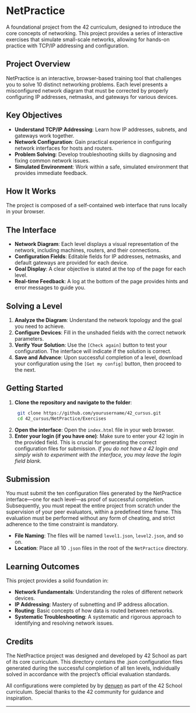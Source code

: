 # NetPractice

A foundational project from the 42 curriculum, designed to introduce the core concepts of networking. This project provides a series of interactive exercises that simulate small-scale networks, allowing for hands-on practice with TCP/IP addressing and configuration.


## Project Overview

NetPractice is an interactive, browser-based training tool that challenges you to solve 10 distinct networking problems. Each level presents a misconfigured network diagram that must be corrected by properly configuring IP addresses, netmasks, and gateways for various devices.


## Key Objectives

- **Understand TCP/IP Addressing**: Learn how IP addresses, subnets, and gateways work together.
- **Network Configuration**: Gain practical experience in configuring network interfaces for hosts and routers.
- **Problem Solving**: Develop troubleshooting skills by diagnosing and fixing common network issues.
- **Simulated Environment**: Work within a safe, simulated environment that provides immediate feedback.


## How It Works

The project is composed of a self-contained web interface that runs locally in your browser.


## The Interface

- **Network Diagram**: Each level displays a visual representation of the network, including machines, routers, and their connections.
- **Configuration Fields**: Editable fields for IP addresses, netmasks, and default gateways are provided for each device.
- **Goal Display**: A clear objective is stated at the top of the page for each level.
- **Real-time Feedback**: A log at the bottom of the page provides hints and error messages to guide you.


## Solving a Level

1.  **Analyze the Diagram**: Understand the network topology and the goal you need to achieve.
2.  **Configure Devices**: Fill in the unshaded fields with the correct network parameters.
3.  **Verify Your Solution**: Use the `[Check again]` button to test your configuration. The interface will indicate if the solution is correct.
4.  **Save and Advance**: Upon successful completion of a level, download your configuration using the `[Get my config]` button, then proceed to the next.


## Getting Started

1.  **Clone the repository and navigate to the folder**:
    ```bash
     git clone https://github.com/yourusername/42_cursus.git
     cd 42_cursus/NetPractice/Exercises
    ```
2.  **Open the interface**:
    Open the `index.html` file in your web browser.
3.  **Enter your login (if you have one)**:
    Make sure to enter your 42 login in the provided field. This is crucial for generating the correct configuration files for submission.
	*If you do not have a 42 login and simply wish to experiment with the interface, you may leave the login field blank.*


## Submission

You must submit the ten configuration files generated by the NetPractice interface—one for each level—as proof of successful completion.
Subsequently, you must repeat the entire project from scratch under the supervision of your peer evaluators, within a predefined time frame. This evaluation must be performed without any form of cheating, and strict adherence to the time constraint is mandatory.

- **File Naming**: The files will be named `level1.json`, `level2.json`, and so on.
- **Location**: Place all 10 `.json` files in the root of the `NetPractice` directory.


## Learning Outcomes

This project provides a solid foundation in:

- **Network Fundamentals**: Understanding the roles of different network devices.
- **IP Addressing**: Mastery of subnetting and IP address allocation.
- **Routing**: Basic concepts of how data is routed between networks.
- **Systematic Troubleshooting**: A systematic and rigorous approach to identifying and resolving network issues.


## Credits

The NetPractice project was designed and developed by 42 School as part of its core curriculum.
This directory contains the .json configuration files generated during the successful completion of all ten levels, individually solved in accordance with the project’s official evaluation standards.

All configurations were completed by by [denuen](https://github.com/denuen) as part of the 42 School curriculum.
Special thanks to the 42 community for guidance and inspiration.

---


